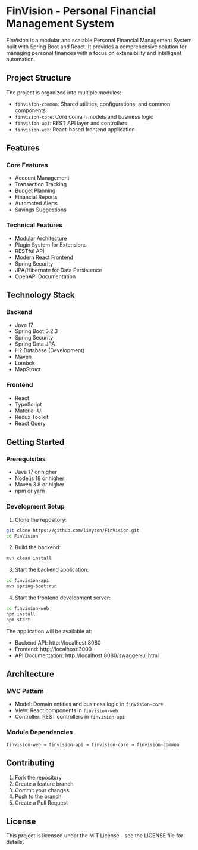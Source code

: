 # FinVision - Personal Financial Management System

FinVision is a modular and scalable Personal Financial Management System built with Spring Boot and React. It provides a comprehensive solution for managing personal finances with a focus on extensibility and intelligent automation.

## Project Structure

The project is organized into multiple modules:

- `finvision-common`: Shared utilities, configurations, and common components
- `finvision-core`: Core domain models and business logic
- `finvision-api`: REST API layer and controllers
- `finvision-web`: React-based frontend application

## Features

### Core Features
- Account Management
- Transaction Tracking
- Budget Planning
- Financial Reports
- Automated Alerts
- Savings Suggestions

### Technical Features
- Modular Architecture
- Plugin System for Extensions
- RESTful API
- Modern React Frontend
- Spring Security
- JPA/Hibernate for Data Persistence
- OpenAPI Documentation

## Technology Stack

### Backend
- Java 17
- Spring Boot 3.2.3
- Spring Security
- Spring Data JPA
- H2 Database (Development)
- Maven
- Lombok
- MapStruct

### Frontend
- React
- TypeScript
- Material-UI
- Redux Toolkit
- React Query

## Getting Started

### Prerequisites
- Java 17 or higher
- Node.js 18 or higher
- Maven 3.8 or higher
- npm or yarn

### Development Setup

1. Clone the repository:
```bash
git clone https://github.com/livyson/FinVision.git
cd FinVision
```

2. Build the backend:
```bash
mvn clean install
```

3. Start the backend application:
```bash
cd finvision-api
mvn spring-boot:run
```

4. Start the frontend development server:
```bash
cd finvision-web
npm install
npm start
```

The application will be available at:
- Backend API: http://localhost:8080
- Frontend: http://localhost:3000
- API Documentation: http://localhost:8080/swagger-ui.html

## Architecture

### MVC Pattern
- Model: Domain entities and business logic in `finvision-core`
- View: React components in `finvision-web`
- Controller: REST controllers in `finvision-api`

### Module Dependencies
```
finvision-web → finvision-api → finvision-core → finvision-common
```

## Contributing

1. Fork the repository
2. Create a feature branch
3. Commit your changes
4. Push to the branch
5. Create a Pull Request

## License

This project is licensed under the MIT License - see the LICENSE file for details.